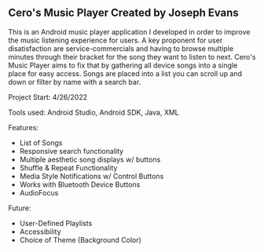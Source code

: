 Cero's Music Player
Created by Joseph Evans
-------

This is an Android music player application
I developed in order to improve the music listening experience for users. A key proponent for user disatisfaction are service-commercials and having to browse multiple minutes through their bracket for the song they want to listen to next. Cero's Music Player aims to fix that by gathering all device songs into a single place for easy access. Songs are placed into a list you can scroll up and down or filter by name with a search bar.

Project Start: 4/26/2022

Tools used: Android Studio, Android SDK, Java, XML

Features:

- List of Songs
- Responsive search functionality
- Multiple aesthetic song displays w/ buttons
- Shuffle & Repeat Functionality
- Media Style Notifications w/ Control Buttons
- Works with Bluetooth Device Buttons
- AudioFocus

Future:
- User-Defined Playlists
- Accessibility
- Choice of Theme (Background Color)
